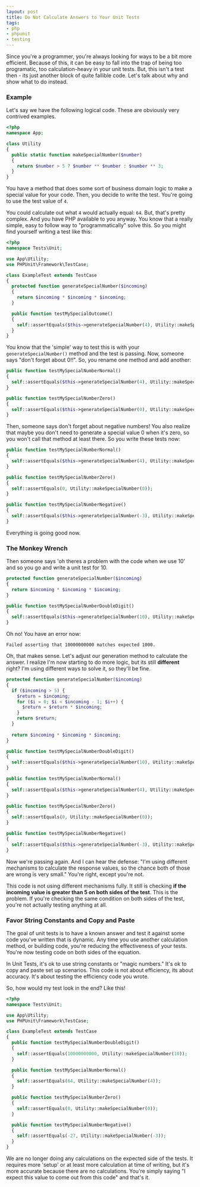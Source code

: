 ```yaml
---
layout: post
title: Do Not Calculate Answers to Your Unit Tests
tags:
- php
- phpunit
- testing
---
```

Since you're a programmer, you're always looking for ways to be a bit more efficient. Because of this, it can be easy to fall into the trap of being too programatic, too calculation-heavy in your unit tests. But, this isn't a test then - its just another block of quite fallible code.  Let's talk about why and show what to do instead.

### Example

Let's say we have the following logical code.  These are obviously very contrived examples.

```php
<?php
namespace App;

class Utility
{
  public static function makeSpecialNumber($number)
  {
    return $number > 5 ? $number ** $number : $number ** 3;
  }
}
```

You have a method that does some sort of business domain logic to make a special value for your code.  Then, you decide to write the test.  You're going to use the test value of `4`. 

You could calculate out what `4` would actually equal: `64`.  But, that's pretty complex. And you have PHP available to you anyway. You know that a really simple, easy to follow way to "programmatically" solve this.  So you might find yourself writing a test like this:

```php
<?php
namespace Tests\Unit;

use App\Utility;
use PHPUnit\Framework\TestCase;

class ExampleTest extends TestCase
{
  protected function generateSpecialNumber($incoming)
  {
    return $incoming * $incoming * $incoming;
  }

  public function testMySpecialOutcome()
  {
    self::assertEquals($this->generateSpecialNumber(4), Utility::makeSpecialNumber(4));
  }
}
```

You know that the 'simple' way to test this is with your `generateSpecialNumber()` method and the test is passing.  Now, someone says "don't forget about 0!!".  So, you rename one method and add another:

```php
public function testMySpecialNumberNormal()
{
  self::assertEquals($this->generateSpecialNumber(4), Utility::makeSpecialNumber(4));
}

public function testMySpecialNumberZero()
{
  self::assertEquals($this->generateSpecialNumber(0), Utility::makeSpecialNumber(0));
}
```

Then, someone says don't forget about negative numbers!  You also realize that maybe you don't need to generate a special value 0 when it's zero, so you won't call that method at least there.  So you write these tests now:

```php
public function testMySpecialNumberNormal()
{
  self::assertEquals($this->generateSpecialNumber(4), Utility::makeSpecialNumber(4));
}

public function testMySpecialNumberZero()
{
  self::assertEquals(0, Utility::makeSpecialNumber(0));
}

public function testMySpecialNumberNegative()
{
  self::assertEquals($this->generateSpecialNumber(-3), Utility::makeSpecialNumber(-3));
}
```

Everything is going good now.

### The Monkey Wrench

Then someone says 'oh theres a problem with the code when we use 10' and so you go and write a unit test for 10.

```php
protected function generateSpecialNumber($incoming)
{
  return $incoming * $incoming * $incoming;
}

public function testMySpecialNumberDoubleDigit()
{
  self::assertEquals($this->generateSpecialNumber(10), Utility::makeSpecialNumber(10));
}
```

Oh no!  You have an error now:

```
Failed asserting that 10000000000 matches expected 1000.
```

Oh, that makes sense.  Let's adjust our generation method to calculate the answer.  I realize I'm now starting to do more logic, but its still **different** right? I'm using different ways to solve it, so they'll be fine.

```php
protected function generateSpecialNumber($incoming)
{
  if ($incoming > 5) {
    $return = $incoming;
    for ($i = 0; $i < $incoming - 1; $i++) {
      $return = $return * $incoming;
    }
    return $return;
  }
  
  return $incoming * $incoming * $incoming;
}

public function testMySpecialNumberDoubleDigit()
{
  self::assertEquals($this->generateSpecialNumber(10), Utility::makeSpecialNumber(10));
}

public function testMySpecialNumberNormal()
{
  self::assertEquals($this->generateSpecialNumber(4), Utility::makeSpecialNumber(4));
}

public function testMySpecialNumberZero()
{
  self::assertEquals(0, Utility::makeSpecialNumber(0));
}

public function testMySpecialNumberNegative()
{
  self::assertEquals($this->generateSpecialNumber(-3), Utility::makeSpecialNumber(-3));
}
```

Now we're passing again.  And I can hear the defense: "I'm using different mechanisms to calculate the response values, so the chance both of those are wrong is very small."  You're right, except you're not.

This code is not using different mechanisms fully.  It still is checking **if the incoming value is greater than 5 on both sides of the test**.  This is the problem.  If you're checking the same condition on both sides of the test, you're not actually testing anything at all.

### Favor String Constants and Copy and Paste

The goal of unit tests is to have a known answer and test it against some code you've written that is dynamic. Any time you use another calculation method, or building code, you're reducing the effectiveness of your tests.  You're now testing code on both sides of the equation.

In Unit Tests, it's ok to use string constants or "magic numbers."  It's ok to copy and paste set up scenarios.  This code is not about efficiency, its about accuracy. It's about testing the efficiency code you wrote.  

So, how would my test look in the end?  Like this!

```php
<?php
namespace Tests\Unit;

use App\Utility;
use PHPUnit\Framework\TestCase;

class ExampleTest extends TestCase
{
  public function testMySpecialNumberDoubleDigit()
  {
    self::assertEquals(10000000000, Utility::makeSpecialNumber(10));
  }

  public function testMySpecialNumberNormal()
  {
    self::assertEquals(64, Utility::makeSpecialNumber(4));
  }

  public function testMySpecialNumberZero()
  {
    self::assertEquals(0, Utility::makeSpecialNumber(0));
  }

  public function testMySpecialNumberNegative()
  {
    self::assertEquals(-27, Utility::makeSpecialNumber(-3));
  }
}
```

We are no longer doing any calculations on the expected side of the tests.  It requires more 'setup' or at least more calculation at time of writing, but it's more accurate because there are no calculations. You're simply saying "I expect this value to come out from this code" and that's it.